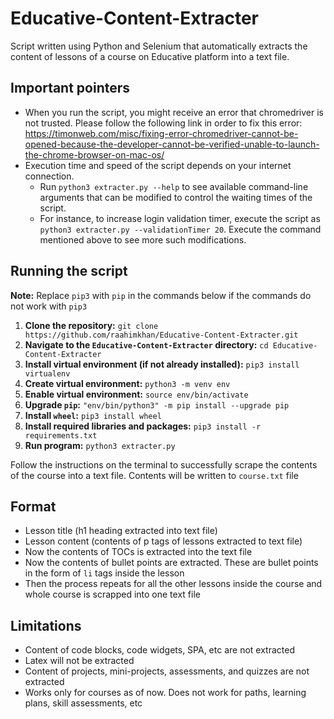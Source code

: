 # Educative-Content-Extracter
Script written using Python and Selenium that automatically extracts the content of lessons of a course on Educative platform into a text file.

## Important pointers
* When you run the script, you might receive an error that chromedriver is not trusted. Please follow the following link in order to fix this error: https://timonweb.com/misc/fixing-error-chromedriver-cannot-be-opened-because-the-developer-cannot-be-verified-unable-to-launch-the-chrome-browser-on-mac-os/
* Execution time and speed of the script depends on your internet connection.
  * Run `python3 extracter.py --help` to see available command-line arguments that can be modified to control the waiting times of the script.
  * For instance, to increase login validation timer, execute the script as `python3 extracter.py --validationTimer 20`. Execute the command mentioned above to see more such modifications.

## Running the script
**Note:** Replace `pip3` with `pip` in the commands below if the commands do not work with `pip3`
1) **Clone the repository:** `git clone https://github.com/raahimkhan/Educative-Content-Extracter.git`
2) **Navigate to the `Educative-Content-Extracter` directory:** `cd Educative-Content-Extracter`
3) **Install virtual environment (if not already installed):** `pip3 install virtualenv`
4) **Create virtual environment:** `python3 -m venv env`
5) **Enable virtual environment:** `source env/bin/activate`
6) **Upgrade `pip`:** `"env/bin/python3" -m pip install --upgrade pip`
7) **Install `wheel`:** `pip3 install wheel`
8) **Install required libraries and packages:** `pip3 install -r requirements.txt`
9) **Run program:** `python3 extracter.py`

Follow the instructions on the terminal to successfully scrape the contents of the course into a text file. Contents will be written to `course.txt` file

## Format
* Lesson title (h1 heading extracted into text file)
* Lesson content (contents of p tags of lessons extracted to text file)
* Now the contents of TOCs is extracted into the text file
* Now the contents of bullet points are extracted. These are bullet points in the form of `li` tags inside the lesson
* Then the process repeats for all the other lessons inside the course and whole course is scrapped into one text file

## Limitations
* Content of code blocks, code widgets, SPA, etc are not extracted
* Latex will not be extracted
* Content of projects, mini-projects, assessments, and quizzes are not extracted
* Works only for courses as of now. Does not work for paths, learning plans, skill assessments, etc
